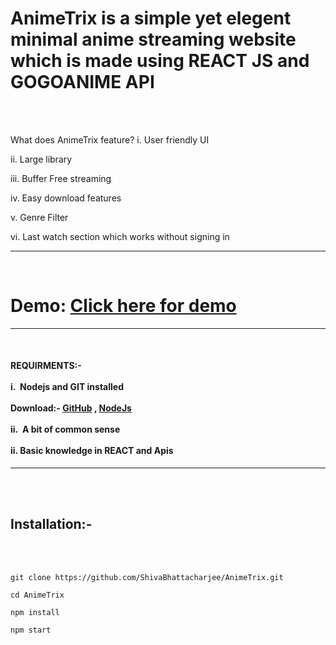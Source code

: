<h1>AnimeTrix is a simple yet elegent minimal anime streaming website which is made using REACT JS and GOGOANIME API</h1>
<br>


<br>

What does AnimeTrix feature?
 i. User friendly UI
 
 ii. Large library 
 
 iii. Buffer Free streaming

 iv. Easy download features

 v. Genre Filter

 vi. Last watch section which works without signing in

<hr/>
<br>
 <h1>Demo:  <a href="https://animetrix.vercel.app/" target="_blank">Click here for demo</a></h1>
 <hr>
 <br>
 
  <h4>REQUIRMENTS:-<br><br>
  i.&nbsp; Nodejs and GIT installed <br><br>
  Download:- <a href="https://git-scm.com/downloads">GitHub</a> ,
 <a href="https://nodejs.org/en/download/"> NodeJs</a>
  <br><br>
  ii.&nbsp; A bit of common sense<br><br>
  ii. Basic knowledge in REACT and Apis</h4>
 <hr>
 <br>
 <br>
  <h2>Installation:-</h2>
  <br><br>
  

    git clone https://github.com/ShivaBhattacharjee/AnimeTrix.git
    
    cd AnimeTrix
    
    npm install
    
    npm start


